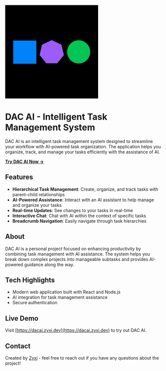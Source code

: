 <img src="dac-logo.png" alt="DAC AI" width="300" />


# DAC AI - Intelligent Task Management System

DAC AI is an intelligent task management system designed to streamline your workflow with AI-powered task organization. The application helps you organize, track, and manage your tasks efficiently with the assistance of AI.

**[Try DAC AI Now →](https://dacai.zyxi.dev)**

## Features

- **Hierarchical Task Management**: Create, organize, and track tasks with parent-child relationships
- **AI-Powered Assistance**: Interact with an AI assistant to help manage and organize your tasks
- **Real-time Updates**: See changes to your tasks in real-time
- **Interactive Chat**: Chat with AI within the context of specific tasks
- **Breadcrumb Navigation**: Easily navigate through task hierarchies

## About

DAC AI is a personal project focused on enhancing productivity by combining task management with AI assistance. The system helps you break down complex projects into manageable subtasks and provides AI-powered guidance along the way.

## Tech Highlights

- Modern web application built with React and Node.js
- AI integration for task management assistance
- Secure authentication

## Live Demo

Visit [https://dacai.zyxi.dev](https://dacai.zyxi.dev) to try out DAC AI.

## Contact

Created by [Zyxi](https://github.com/ShadowZ1xy) - feel free to reach out if you have any questions about the project!
